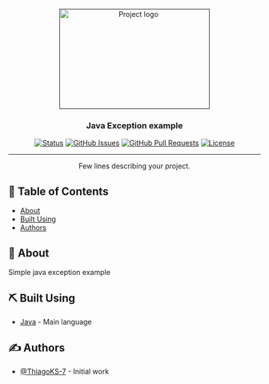<p align="center">
  <a href="" rel="noopener">
 <img width=300px height=200px src="https://user-images.githubusercontent.com/83460816/199857670-7618866f-1695-40cd-bee4-2c9ca30f759e.png" alt="Project logo"></a>
</p>

<h3 align="center">Java Exception example</h3>

<div align="center">

[![Status](https://img.shields.io/badge/status-active-success.svg)]()
[![GitHub Issues](https://img.shields.io/github/issues/ThiagoKS-7/exemplo_scs.svg)](https://github.com/ThiagoKS-7/exemplo_scs/issues)
[![GitHub Pull Requests](https://img.shields.io/github/issues-pr/ThiagoKS-7/exemplo_scs.svg)](https://github.com/ThiagoKS-7/exemplo_scs/pulls)
[![License](https://img.shields.io/badge/license-MIT-blue.svg)](/LICENSE)

</div>

---

<p align="center"> Few lines describing your project.
    <br> 
</p>

## 📝 Table of Contents

- [About](#about)
- [Built Using](#built_using)
- [Authors](#authors)

## 🧐 About <a name = "about"></a>

Simple java exception example


## ⛏️ Built Using <a name = "built_using"></a>

- [Java](http://localhost:8000) - Main language

## ✍️ Authors <a name = "authors"></a>

- [@ThiagoKS-7](https://github.com/ThiagoKS-7) - Initial work
